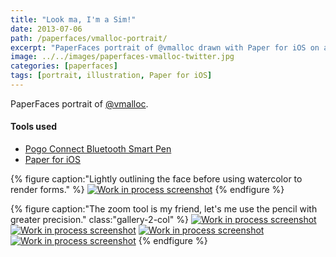 ```yaml
---
title: "Look ma, I'm a Sim!"
date: 2013-07-06
path: /paperfaces/vmalloc-portrait/
excerpt: "PaperFaces portrait of @vmalloc drawn with Paper for iOS on an iPad."
image: ../../images/paperfaces-vmalloc-twitter.jpg
categories: [paperfaces]
tags: [portrait, illustration, Paper for iOS]
---
```


PaperFaces portrait of [@vmalloc](https://twitter.com/vmalloc).

#### Tools used

- [Pogo Connect Bluetooth Smart Pen](https://www.amazon.com/gp/product/B009K448L4/ref=as_li_ss_tl?ie=UTF8&camp=1789&creative=390957&creativeASIN=B009K448L4&linkCode=as2&tag=mademist-20)
- [Paper for iOS](https://paper.bywetransfer.com/)

{% figure caption:"Lightly outlining the face before using watercolor to render forms." %}
[![Work in process screenshot](../../images/paperfaces-vmalloc-process-1-600.jpg)](../../images/paperfaces-vmalloc-process-1-lg.jpg)
{% endfigure %}

{% figure caption:"The zoom tool is my friend, let's me use the pencil with greater precision." class:"gallery-2-col" %}
[![Work in process screenshot](../../images/paperfaces-vmalloc-process-2-600.jpg)](../../images/paperfaces-vmalloc-process-2-lg.jpg)
[![Work in process screenshot](../../images/paperfaces-vmalloc-process-3-600.jpg)](../../images/paperfaces-vmalloc-process-3-lg.jpg)
[![Work in process screenshot](../../images/paperfaces-vmalloc-process-4-600.jpg)](../../images/paperfaces-vmalloc-process-4-lg.jpg)
[![Work in process screenshot](../../images/paperfaces-vmalloc-process-5-600.jpg)](../../images/paperfaces-vmalloc-process-5-lg.jpg)
{% endfigure %}
